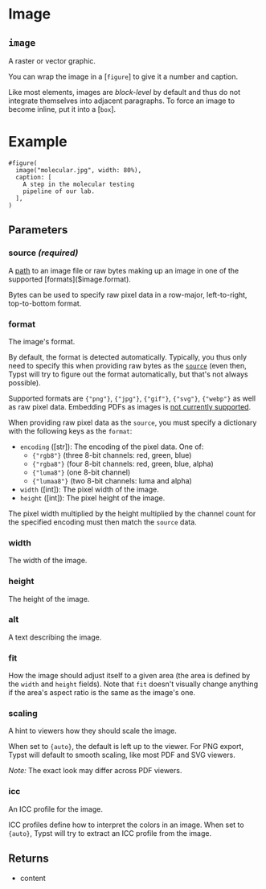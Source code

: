 # Image

## `image`

A raster or vector graphic.

You can wrap the image in a [`figure`] to give it a number and caption.

Like most elements, images are _block-level_ by default and thus do not
integrate themselves into adjacent paragraphs. To force an image to become
inline, put it into a [`box`].

# Example
```example
#figure(
  image("molecular.jpg", width: 80%),
  caption: [
    A step in the molecular testing
    pipeline of our lab.
  ],
)
```

## Parameters

### source *(required)*

A [path]($syntax/#paths) to an image file or raw bytes making up an
image in one of the supported [formats]($image.format).

Bytes can be used to specify raw pixel data in a row-major,
left-to-right, top-to-bottom format.



### format 

The image's format.

By default, the format is detected automatically. Typically, you thus
only need to specify this when providing raw bytes as the
[`source`]($image.source) (even then, Typst will try to figure out the
format automatically, but that's not always possible).

Supported formats are `{"png"}`, `{"jpg"}`, `{"gif"}`, `{"svg"}`,
`{"webp"}` as well as raw pixel data. Embedding PDFs as images is
[not currently supported](https://github.com/typst/typst/issues/145).

When providing raw pixel data as the `source`, you must specify a
dictionary with the following keys as the `format`:
- `encoding` ([str]): The encoding of the pixel data. One of:
  - `{"rgb8"}` (three 8-bit channels: red, green, blue)
  - `{"rgba8"}` (four 8-bit channels: red, green, blue, alpha)
  - `{"luma8"}` (one 8-bit channel)
  - `{"lumaa8"}` (two 8-bit channels: luma and alpha)
- `width` ([int]): The pixel width of the image.
- `height` ([int]): The pixel height of the image.

The pixel width multiplied by the height multiplied by the channel count
for the specified encoding must then match the `source` data.



### width 

The width of the image.

### height 

The height of the image.

### alt 

A text describing the image.

### fit 

How the image should adjust itself to a given area (the area is defined
by the `width` and `height` fields). Note that `fit` doesn't visually
change anything if the area's aspect ratio is the same as the image's
one.



### scaling 

A hint to viewers how they should scale the image.

When set to `{auto}`, the default is left up to the viewer. For PNG
export, Typst will default to smooth scaling, like most PDF and SVG
viewers.

_Note:_ The exact look may differ across PDF viewers.

### icc 

An ICC profile for the image.

ICC profiles define how to interpret the colors in an image. When set
to `{auto}`, Typst will try to extract an ICC profile from the image.

## Returns

- content

